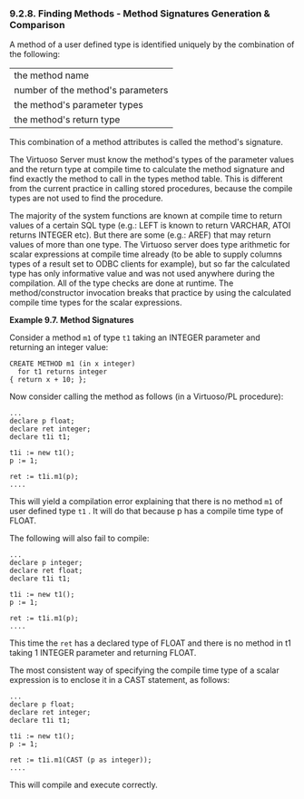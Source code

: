 <div id="udtfindingmethods" class="section">

<div class="titlepage">

<div>

<div>

### 9.2.8. Finding Methods - Method Signatures Generation & Comparison

</div>

</div>

</div>

A method of a user defined type is identified uniquely by the
combination of the following:

|                                   |
|-----------------------------------|
| the method name                   |
| number of the method's parameters |
| the method's parameter types      |
| the method's return type          |

This combination of a method attributes is called the method's
signature.

The Virtuoso Server must know the method's types of the parameter values
and the return type at compile time to calculate the method signature
and find exactly the method to call in the types method table. This is
different from the current practice in calling stored procedures,
because the compile types are not used to find the procedure.

The majority of the system functions are known at compile time to return
values of a certain SQL type (e.g.: LEFT is known to return VARCHAR,
ATOI returns INTEGER etc). But there are some (e.g.: AREF) that may
return values of more than one type. The Virtuoso server does type
arithmetic for scalar expressions at compile time already (to be able to
supply columns types of a result set to ODBC clients for example), but
so far the calculated type has only informative value and was not used
anywhere during the compilation. All of the type checks are done at
runtime. The method/constructor invocation breaks that practice by using
the calculated compile time types for the scalar expressions.

<div id="ex_udtpoorsignature" class="example">

**Example 9.7. Method Signatures**

<div class="example-contents">

Consider a method `m1` of type `t1` taking an INTEGER parameter and
returning an integer value:

``` programlisting
CREATE METHOD m1 (in x integer)
  for t1 returns integer
{ return x + 10; };
```

Now consider calling the method as follows (in a Virtuoso/PL procedure):

``` programlisting
...
declare p float;
declare ret integer;
declare t1i t1;

t1i := new t1();
p := 1;

ret := t1i.m1(p);
....
```

This will yield a compilation error explaining that there is no method
`m1` of user defined type `t1` . It will do that because p has a compile
time type of FLOAT.

The following will also fail to compile:

``` programlisting
...
declare p integer;
declare ret float;
declare t1i t1;

t1i := new t1();
p := 1;

ret := t1i.m1(p);
....
```

This time the `ret` has a declared type of FLOAT and there is no method
in t1 taking 1 INTEGER parameter and returning FLOAT.

The most consistent way of specifying the compile time type of a scalar
expression is to enclose it in a CAST statement, as follows:

``` programlisting
...
declare p float;
declare ret integer;
declare t1i t1;

t1i := new t1();
p := 1;

ret := t1i.m1(CAST (p as integer));
....
```

This will compile and execute correctly.

</div>

</div>

  

</div>
